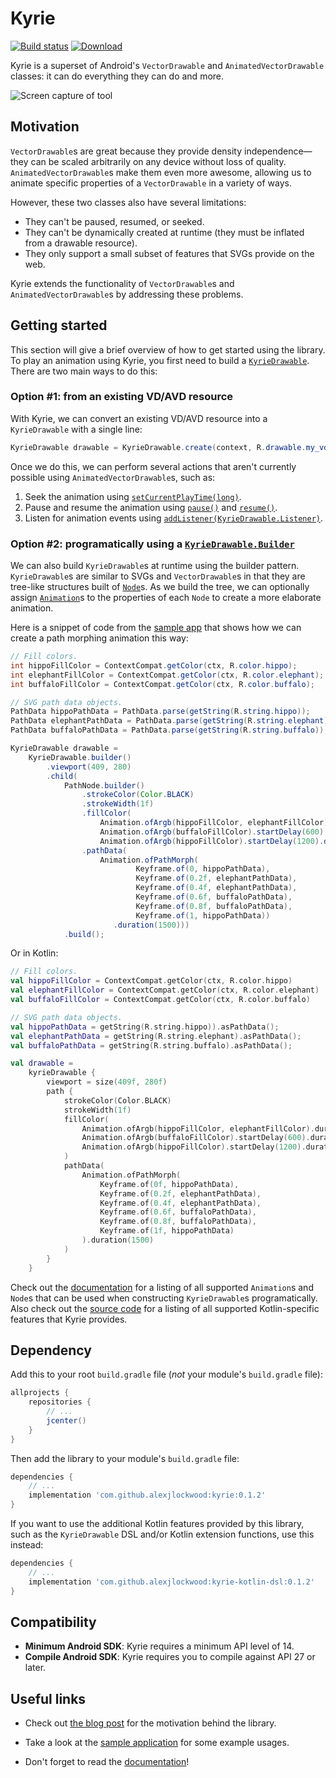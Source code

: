 # Kyrie

[![Build status][travis-badge]][travis-badge-url]
[![Download](https://api.bintray.com/packages/alexjlockwood/maven/kyrie/images/download.svg)](https://bintray.com/alexjlockwood/maven/kyrie/_latestVersion)

Kyrie is a superset of Android's `VectorDrawable` and `AnimatedVectorDrawable` classes: it can do everything they can do and more.

![Screen capture of tool](art/screencap.gif)

## Motivation

`VectorDrawable`s are great because they provide density independence—they can be scaled arbitrarily on any device without loss of quality. `AnimatedVectorDrawable`s make them even more awesome, allowing us to animate specific properties of a `VectorDrawable` in a variety of ways.

However, these two classes also have several limitations:

- They can't be paused, resumed, or seeked.
- They can't be dynamically created at runtime (they must be inflated from a drawable resource).
- They only support a small subset of features that SVGs provide on the web.

Kyrie extends the functionality of `VectorDrawable`s and `AnimatedVectorDrawable`s by addressing these problems.

## Getting started

This section will give a brief overview of how to get started using the library. To play an animation using Kyrie, you first need to build a [`KyrieDrawable`][kyriedrawable]. There are two main ways to do this:

### Option #1: from an existing VD/AVD resource

With Kyrie, we can convert an existing VD/AVD resource into a `KyrieDrawable` with a single line:

```java
KyrieDrawable drawable = KyrieDrawable.create(context, R.drawable.my_vd_or_avd);
```

Once we do this, we can perform several actions that aren't currently possible using `AnimatedVectorDrawable`s, such as:

1.  Seek the animation using [`setCurrentPlayTime(long)`][kyriedrawable#setcurrentplaytime].
2.  Pause and resume the animation using [`pause()`][kyriedrawable#pause] and [`resume()`][kyriedrawable#resume].
3.  Listen for animation events using [`addListener(KyrieDrawable.Listener)`][kyriedrawable#addlistener].

### Option #2: programatically using a [`KyrieDrawable.Builder`][kyriedrawable#builder]

We can also build `KyrieDrawable`s at runtime using the builder pattern. `KyrieDrawable`s are similar to SVGs and `VectorDrawable`s in that they are tree-like structures built of [`Node`][node]s. As we build the tree, we can optionally assign [`Animation`][animation]s to the properties of each `Node` to create a more elaborate animation.

Here is a snippet of code from the [sample app][pathmorphfragment] that shows how we can create a path morphing animation this way:

```java
// Fill colors.
int hippoFillColor = ContextCompat.getColor(ctx, R.color.hippo);
int elephantFillColor = ContextCompat.getColor(ctx, R.color.elephant);
int buffaloFillColor = ContextCompat.getColor(ctx, R.color.buffalo);

// SVG path data objects.
PathData hippoPathData = PathData.parse(getString(R.string.hippo));
PathData elephantPathData = PathData.parse(getString(R.string.elephant));
PathData buffaloPathData = PathData.parse(getString(R.string.buffalo));

KyrieDrawable drawable =
    KyrieDrawable.builder()
        .viewport(409, 280)
        .child(
            PathNode.builder()
                .strokeColor(Color.BLACK)
                .strokeWidth(1f)
                .fillColor(
                    Animation.ofArgb(hippoFillColor, elephantFillColor).duration(300),
                    Animation.ofArgb(buffaloFillColor).startDelay(600).duration(300),
                    Animation.ofArgb(hippoFillColor).startDelay(1200).duration(300))
                .pathData(
                    Animation.ofPathMorph(
                            Keyframe.of(0, hippoPathData),
                            Keyframe.of(0.2f, elephantPathData),
                            Keyframe.of(0.4f, elephantPathData),
                            Keyframe.of(0.6f, buffaloPathData),
                            Keyframe.of(0.8f, buffaloPathData),
                            Keyframe.of(1, hippoPathData))
                       .duration(1500)))
            .build();
```

Or in Kotlin:

```kotlin
// Fill colors.
val hippoFillColor = ContextCompat.getColor(ctx, R.color.hippo)
val elephantFillColor = ContextCompat.getColor(ctx, R.color.elephant)
val buffaloFillColor = ContextCompat.getColor(ctx, R.color.buffalo)

// SVG path data objects.
val hippoPathData = getString(R.string.hippo)).asPathData();
val elephantPathData = getString(R.string.elephant).asPathData();
val buffaloPathData = getString(R.string.buffalo).asPathData();

val drawable =
    kyrieDrawable {
        viewport = size(409f, 280f)
        path {
            strokeColor(Color.BLACK)
            strokeWidth(1f)
            fillColor(
                Animation.ofArgb(hippoFillColor, elephantFillColor).duration(300),
                Animation.ofArgb(buffaloFillColor).startDelay(600).duration(300),
                Animation.ofArgb(hippoFillColor).startDelay(1200).duration(300)
            )
            pathData(
                Animation.ofPathMorph(
                    Keyframe.of(0f, hippoPathData),
                    Keyframe.of(0.2f, elephantPathData),
                    Keyframe.of(0.4f, elephantPathData),
                    Keyframe.of(0.6f, buffaloPathData),
                    Keyframe.of(0.8f, buffaloPathData),
                    Keyframe.of(1f, hippoPathData)
                ).duration(1500)
            )
        }
    }
```

Check out the [documentation][documentation] for a listing of all supported `Animation`s and `Node`s that can be used when constructing `KyrieDrawable`s programatically. Also check out the [source code][kotlin-dsl-source-code] for a listing of all supported Kotlin-specific features that Kyrie provides.

## Dependency

Add this to your root `build.gradle` file (_not_ your module's `build.gradle` file):

```gradle
allprojects {
    repositories {
        // ...
        jcenter()
    }
}
```

Then add the library to your module's `build.gradle` file:

```gradle
dependencies {
    // ...
    implementation 'com.github.alexjlockwood:kyrie:0.1.2'
}
```

If you want to use the additional Kotlin features provided by this library, such as the `KyrieDrawable` DSL and/or Kotlin extension functions, use this instead:

```gradle
dependencies {
    // ...
    implementation 'com.github.alexjlockwood:kyrie-kotlin-dsl:0.1.2'
}
```

## Compatibility

- **Minimum Android SDK**: Kyrie requires a minimum API level of 14.
- **Compile Android SDK**: Kyrie requires you to compile against API 27 or later.

## Useful links

- Check out [the blog post](https://www.androiddesignpatterns.com/2018/03/introducing-kyrie-animated-vector-drawables.html) for the motivation behind the library.
- Take a look at the [sample application](https://github.com/alexjlockwood/kyrie/tree/master/sample) for some example usages.
- Don't forget to read the [documentation](https://alexjlockwood.github.io/kyrie)!

  [travis-badge]: https://travis-ci.org/alexjlockwood/kyrie.svg?branch=master
  [travis-badge-url]: https://travis-ci.org/alexjlockwood/kyrie
  [kyriedrawable]: https://alexjlockwood.github.io/kyrie/com/github/alexjlockwood/kyrie/KyrieDrawable.html
  [node]: https://alexjlockwood.github.io/kyrie/com/github/alexjlockwood/kyrie/Node.html
  [animation]: https://alexjlockwood.github.io/kyrie/com/github/alexjlockwood/kyrie/Animation.html
  [pathmorphfragment]: https://github.com/alexjlockwood/kyrie/blob/master/sample/src/main/java/com/example/kyrie/PathMorphFragment.java
  [kyriedrawable#setcurrentplaytime]: https://alexjlockwood.github.io/kyrie/com/github/alexjlockwood/kyrie/KyrieDrawable.html#setCurrentPlayTime-long-
  [kyriedrawable#pause]: https://alexjlockwood.github.io/kyrie/com/github/alexjlockwood/kyrie/KyrieDrawable.html#pause--
  [kyriedrawable#resume]: https://alexjlockwood.github.io/kyrie/com/github/alexjlockwood/kyrie/KyrieDrawable.html#resume--
  [kyriedrawable#addlistener]: https://alexjlockwood.github.io/kyrie/com/github/alexjlockwood/kyrie/KyrieDrawable.html#addListener-com.github.alexjlockwood.kyrie.KyrieDrawable.Listener-
  [kyriedrawable#builder]: https://alexjlockwood.github.io/kyrie/com/github/alexjlockwood/kyrie/KyrieDrawable.Builder.html
  [documentation]: https://alexjlockwood.github.io/kyrie
  [kotlin-dsl-source-code]: https://github.com/alexjlockwood/kyrie/tree/master/kyrie-kotlin-dsl/src/main/java/com/github/alexjlockwood/kyrie
